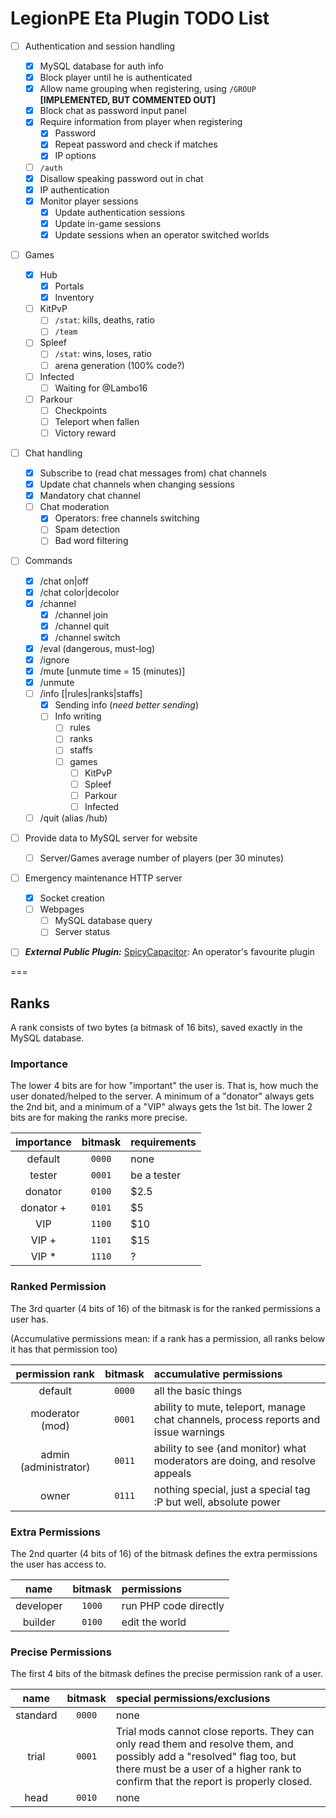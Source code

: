 LegionPE Eta Plugin TODO List
===
- [ ] Authentication and session handling
  - [x] MySQL database for auth info
  - [x] Block player until he is authenticated
  - [x] Allow name grouping when registering, using `/GROUP` **[IMPLEMENTED, BUT COMMENTED OUT]**
  - [x] Block chat as password input panel
  - [x] Require information from player when registering
    - [x] Password
    - [x] Repeat password and check if matches
    - [x] IP options
  - [ ] `/auth`
  - [x] Disallow speaking password out in chat
  - [x] IP authentication
  - [x] Monitor player sessions
    - [x] Update authentication sessions
    - [x] Update in-game sessions
    - [x] Update sessions when an operator switched worlds
- [ ] Games
  - [x] Hub
    - [x] Portals
	- [x] Inventory
  - [ ] KitPvP
    - [ ] `/stat`: kills, deaths, ratio
    - [ ] `/team`
  - [ ] Spleef
    - [ ] `/stat`: wins, loses, ratio
    - [ ] arena generation (100% code?)
  - [ ] Infected
    - [ ] Waiting for @Lambo16
  - [ ] Parkour
    - [ ] Checkpoints
    - [ ] Teleport when fallen
	- [ ] Victory reward
- [ ] Chat handling
  - [x] Subscribe to (read chat messages from) chat channels
  - [x] Update chat channels when changing sessions
  - [x] Mandatory chat channel
  - [ ] Chat moderation
    - [x] Operators: free channels switching
    - [ ] Spam detection
    - [ ] Bad word filtering
- [ ] Commands
  - [x] /chat on|off
  - [x] /chat color|decolor
  - [x] /channel
    - [x] /channel join
    - [x] /channel quit
    - [x] /channel switch
  - [x] /eval (dangerous, must-log)
  - [x] /ignore <player>
  - [x] /mute <player> [unmute time = 15 (minutes)]
  - [x] /unmute <player>
  - [ ] /info [<game>|rules|ranks|staffs]
    - [x] Sending info (_need better sending_)
    - [ ] Info writing
      - [ ] rules
      - [ ] ranks
      - [ ] staffs
      - [ ] games
        - [ ] KitPvP
        - [ ] Spleef
        - [ ] Parkour
        - [ ] Infected
  - [ ] /quit (alias /hub)
- [ ] Provide data to MySQL server for website
  - [ ] Server/Games average number of players (per 30 minutes)
- [ ] Emergency maintenance HTTP server
  - [x] Socket creation
  - [ ] Webpages
    - [ ] MySQL database query
    - [ ] Server status
- [ ] **_External Public Plugin:_** [SpicyCapacitor](https://github.com/PEMapModder/Small-ZC-Plugins/tree/master/SpicyCapacitor): An operator's favourite plugin


===
## Ranks
A rank consists of two bytes (a bitmask of 16 bits), saved exactly in the MySQL database.

### Importance
The lower 4 bits are for how "important" the user is. That is, how much the user donated/helped to the server. A minimum of a "donator" always gets the 2nd bit, and a minimum of a "VIP" always gets the 1st bit. The lower 2 bits are for making the ranks more precise.

| importance | bitmask | requirements |
| :---: | :---: | :---- |
| default | `0000` | none |
| tester | `0001` | be a tester |
| donator | `0100` | $2.5 |
| donator + | `0101` | $5 |
| VIP | `1100` | $10 |
| VIP + | `1101` | $15 |
| VIP * | `1110` | ? |

### Ranked Permission
The 3rd quarter (4 bits of 16) of the bitmask is for the ranked permissions a user has.

(Accumulative permissions mean: if a rank has a permission, all ranks below it has that permission too)

| permission rank | bitmask | accumulative permissions |
| :---: | :---: | :---- |
| default | `0000` | all the basic things |
| moderator (mod) | `0001` | ability to mute, teleport, manage chat channels, process reports and issue warnings |
| admin (administrator) | `0011` | ability to see (and monitor) what moderators are doing, and resolve appeals |
| owner | `0111` | nothing special, just a special tag :P but well, absolute power |

### Extra Permissions
The 2nd quarter (4 bits of 16) of the bitmask defines the extra permissions the user has access to.

| name | bitmask | permissions |
| :---: | :---: | :---- |
| developer | `1000` | run PHP code directly |
| builder | `0100` | edit the world |

### Precise Permissions
The first 4 bits of the bitmask defines the precise permission rank of a user.

| name | bitmask | special permissions/exclusions |
| :---: | :---: | :---- |
| standard | `0000` | none |
| trial | `0001` | Trial mods cannot close reports. They can only read them and resolve them, and possibly add a "resolved" flag too, but there must be a user of a higher rank to confirm that the report is properly closed. |
| head | `0010` | none |
